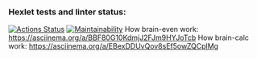 ### Hexlet tests and linter status:
[![Actions Status](https://github.com/AleksandrPiatin/python-project-49/workflows/hexlet-check/badge.svg)](https://github.com/AleksandrPiatin/python-project-49/actions)
[![Maintainability](https://api.codeclimate.com/v1/badges/abbf392010af36394380/maintainability)](https://codeclimate.com/github/AleksandrPiatin/python-project-49/maintainability)
How brain-even work: https://asciinema.org/a/BBF80G10KdmjJ2FJm9HYJoTcb
How brain-calc work: https://asciinema.org/a/EBexDDUvQov8sEf5owZQCplMg